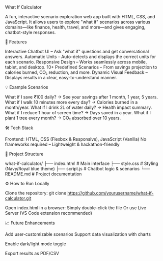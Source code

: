 What If Calculator

A fun, interactive scenario exploration web app built with HTML, CSS, and JavaScript.
It allows users to explore "what if" scenarios across various domains—like finance, health, travel, and more—and gives engaging, chatbot-style responses.

🚀 Features

Interactive Chatbot UI – Ask "what if" questions and get conversational answers.
Automatic Units – Auto-detects and displays the correct units for each scenario.
Responsive Design – Works seamlessly across mobile, tablet, and desktop.
10+ Predefined Scenarios – From savings projection to calories burned, CO₂ reduction, and more.
Dynamic Visual Feedback – Displays results in a clear, easy-to-understand manner.

💡 Example Scenarios

What if I save ₹100 daily? → See your savings after 1 month, 1 year, 5 years.
What if I walk 10 minutes more every day? → Calories burned in a month/year.
What if I drink 2L of water daily? → Health impact summary.
What if I reduce 1 hour of screen time? → Days saved in a year.
What if I plant 1 tree every month? → CO₂ absorbed over 10 years.

🛠️ Tech Stack

Frontend: HTML, CSS (Flexbox & Responsive), JavaScript (Vanilla)
No frameworks required – Lightweight & hackathon-friendly

📂 Project Structure

what-if-calculator/
├── index.html      # Main interface
├── style.css       # Styling (Navy/Royal blue theme)
├── script.js       # Chatbot logic & scenarios
└── README.md       # Project documentation

⚙️ How to Run Locally

Clone the repository:
git clone https://github.com/yourusername/what-if-calculator.git


Open index.html in a browser:
Simply double-click the file
Or use Live Server (VS Code extension recommended)

📈 Future Enhancements

Add user-customizable scenarios
Support data visualization with charts

Enable dark/light mode toggle

Export results as PDF/CSV
